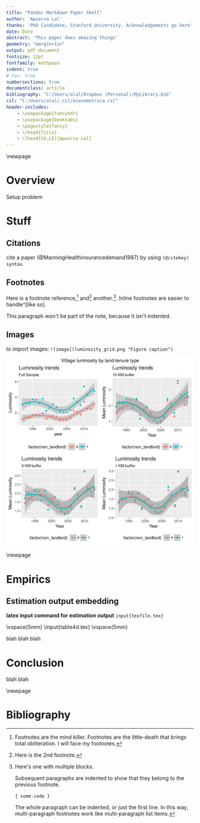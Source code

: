 ```yaml
---
title: "Pandoc Markdown Paper Shell"
author: 'Apoorva Lal'
thanks: 'PhD Candidate, Stanford University. Acknowledgements go here'
date: Date
abstract: 'This paper does amazing things'
geometry: "margin=1in"
output: pdf_document
fontsize: 12pt
fontfamily: mathpazo
indent: true
# toc: true
numbersections: true
documentclass: article
bibliography: "C:/Users/alal/Dropbox (Personal)/MyLibrary.bib"
csl: "C:/Users/alal/.csl/econometrica.csl"
header-includes:
    - \usepackage{fancyhdr}
    - \usepackage{booktabs}
    - \pagestyle{fancy}
    - \rhead{Title}
    - \lhead[CO,LE]{Apoorva Lal}
---
```


\newpage

# Overview

Setup problem



# Stuff

## Citations

cite a paper (@ManningHealthinsurancedemand1987) by using `(@citekey)
syntax`.

## Footnotes

Here is a footnote reference,[^1] and[^2] another.[^longnote]. Inline
footnotes are easier to handle^[like so].

[^1]: Footnotes are the mind killer. Footnotes are the little-death that brings total obliteration. I will face my footnotes.

[^2]: Here is the 2nd footnote.

[^longnote]: Here's one with multiple blocks.

    Subsequent paragraphs are indented to show that they
belong to the previous footnote.

        { some.code }

    The whole paragraph can be indented, or just the first
    line.  In this way, multi-paragraph footnotes work like
    multi-paragraph list items.

This paragraph won't be part of the note, because it
isn't indented.


## Images

to import images:
`![image](luminosity_grid.png "Figure caption")`

![image](luminosity_grid.png "Figure caption")

\newpage

# Empirics

## Estimation output embedding

**latex input command for estimation output** `input{texfile.tex}`

\vspace{5mm}
\input{table4d.tex}
\vspace{5mm}

blah blah blah

# Conclusion

blah blah

\newpage

# Bibliography
